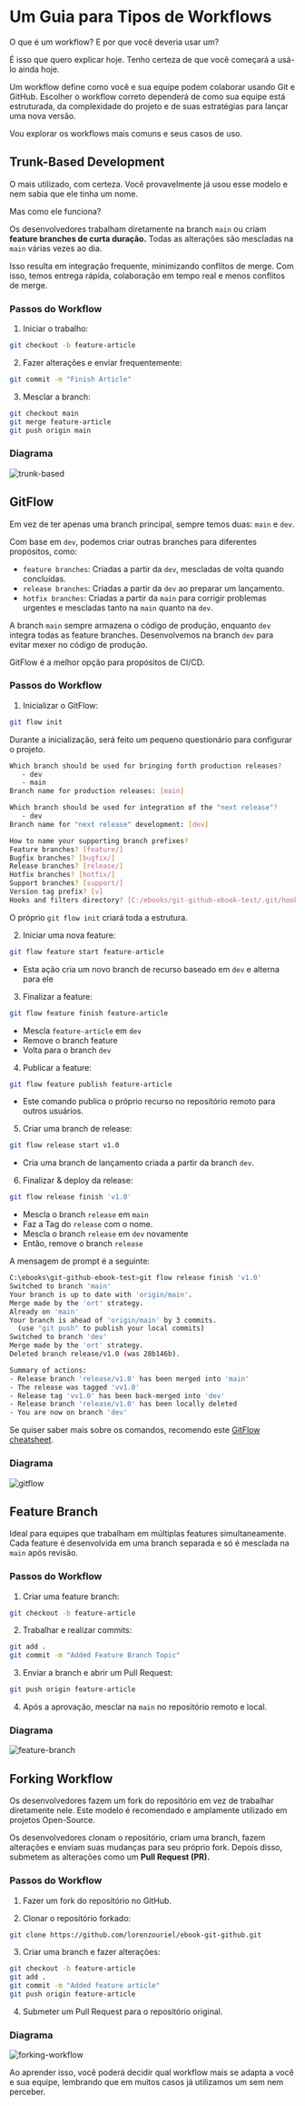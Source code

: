 # Um Guia para Tipos de Workflows

O que é um workflow? E por que você deveria usar um?

É isso que quero explicar hoje. Tenho certeza de que você começará a usá-lo ainda hoje.

Um workflow define como você e sua equipe podem colaborar usando Git e GitHub. Escolher o workflow correto dependerá de como sua equipe está estruturada, da complexidade do projeto e de suas estratégias para lançar uma nova versão.

Vou explorar os workflows mais comuns e seus casos de uso.

## Trunk-Based Development
O mais utilizado, com certeza. Você provavelmente já usou esse modelo e nem sabia que ele tinha um nome.

Mas como ele funciona?

Os desenvolvedores trabalham diretamente na branch `main` ou criam **feature branches de curta duração.** Todas as alterações são mescladas na `main` várias vezes ao dia.

Isso resulta em integração frequente, minimizando conflitos de merge. Com isso, temos entrega rápida, colaboração em tempo real e menos conflitos de merge.

### Passos do Workflow

1. Iniciar o trabalho:
```bash
git checkout -b feature-article
```

2. Fazer alterações e enviar frequentemente:
```bash
git commit -m "Finish Article"
```

3. Mesclar a branch:
```bash
git checkout main
git merge feature-article
git push origin main
```

### Diagrama
![trunk-based](/topics/imgs/07-guide-workflow-types/trunk-based.png)

## GitFlow
Em vez de ter apenas uma branch principal, sempre temos duas: `main` e `dev`.

Com base em `dev`, podemos criar outras branches para diferentes propósitos, como:
- `feature branches`: Criadas a partir da `dev`, mescladas de volta quando concluídas.
- `release branches`: Criadas a partir da `dev` ao preparar um lançamento.
- `hotfix branches`: Criadas a partir da `main` para corrigir problemas urgentes e mescladas tanto na `main` quanto na `dev`.

A branch `main` sempre armazena o código de produção, enquanto `dev` integra todas as feature branches. Desenvolvemos na branch `dev` para evitar mexer no código de produção.

GitFlow é a melhor opção para propósitos de CI/CD.

### Passos do Workflow
1. Inicializar o GitFlow:
```bash
git flow init
```

Durante a inicialização, será feito um pequeno questionário para configurar o projeto.
```bash
Which branch should be used for bringing forth production releases?
   - dev
   - main
Branch name for production releases: [main]

Which branch should be used for integration of the "next release"?
   - dev
Branch name for "next release" development: [dev] 

How to name your supporting branch prefixes?
Feature branches? [feature/]
Bugfix branches? [bugfix/]
Release branches? [release/]
Hotfix branches? [hotfix/]
Support branches? [support/]
Version tag prefix? [v] 
Hooks and filters directory? [C:/ebooks/git-github-ebook-test/.git/hooks]
```

O próprio `git flow init` criará toda a estrutura.

2. Iniciar uma nova feature:
```bash
git flow feature start feature-article
```
- Esta ação cria um novo branch de recurso baseado em `dev` e alterna para ele

3. Finalizar a feature:
```bash
git flow feature finish feature-article
```
- Mescla `feature-article` em `dev`
- Remove o branch feature
- Volta para o branch `dev`

4. Publicar a feature:
```bash
git flow feature publish feature-article
```
- Este comando publica o próprio recurso no repositório remoto para outros usuários.

5. Criar uma branch de release:
```bash
git flow release start v1.0
```
- Cria uma branch de lançamento criada a partir da branch `dev`.

6. Finalizar & deploy da release:
```bash
git flow release finish 'v1.0'
```
- Mescla o branch `release` em `main`
- Faz a Tag do `release` com o nome.
- Mescla o branch `release` em `dev` novamente
- Então, remove o branch `release`

A mensagem de prompt é a seguinte:
```bash
C:\ebooks\git-github-ebook-test>git flow release finish 'v1.0'
Switched to branch 'main'
Your branch is up to date with 'origin/main'.
Merge made by the 'ort' strategy.
Already on 'main'
Your branch is ahead of 'origin/main' by 3 commits.
  (use "git push" to publish your local commits)
Switched to branch 'dev'
Merge made by the 'ort' strategy.
Deleted branch release/v1.0 (was 28b146b).

Summary of actions:
- Release branch 'release/v1.0' has been merged into 'main'
- The release was tagged 'vv1.0'
- Release tag 'vv1.0' has been back-merged into 'dev'
- Release branch 'release/v1.0' has been locally deleted
- You are now on branch 'dev'
```

Se quiser saber mais sobre os comandos, recomendo este [GitFlow cheatsheet](https://danielkummer.github.io/git-flow-cheatsheet/index.html).

### Diagrama
![gitflow](/topics/imgs/07-guide-workflow-types/gitflow.png)

## Feature Branch
Ideal para equipes que trabalham em múltiplas features simultaneamente. Cada feature é desenvolvida em uma branch separada e só é mesclada na `main` após revisão.

### Passos do Workflow
1. Criar uma feature branch:
```bash
git checkout -b feature-article
```

2. Trabalhar e realizar commits:
```bash
git add .
git commit -m "Added Feature Branch Topic"
```

3. Enviar a branch e abrir um Pull Request:
```bash
git push origin feature-article
```

4. Após a aprovação, mesclar na `main` no repositório remoto e local.

### Diagrama
![feature-branch](/topics/imgs/07-guide-workflow-types/feature-branch.png)

## Forking Workflow
Os desenvolvedores fazem um fork do repositório em vez de trabalhar diretamente nele. Este modelo é recomendado e amplamente utilizado em projetos Open-Source.

Os desenvolvedores clonam o repositório, criam uma branch, fazem alterações e enviam suas mudanças para seu próprio fork. Depois disso, submetem as alterações como um **Pull Request (PR).**

### Passos do Workflow
1. Fazer um fork do repositório no GitHub.

2. Clonar o repositório forkado:
```bash
git clone https://github.com/lorenzouriel/ebook-git-github.git
```

3. Criar uma branch e fazer alterações:
```bash
git checkout -b feature-article
git add .
git commit -m "Added feature article"
git push origin feature-article
```

4. Submeter um Pull Request para o repositório original.

### Diagrama
![forking-workflow](/topics/imgs/07-guide-workflow-types/forking-workflow.png)

Ao aprender isso, você poderá decidir qual workflow mais se adapta a você e sua equipe, lembrando que em muitos casos já utilizamos um sem nem perceber.